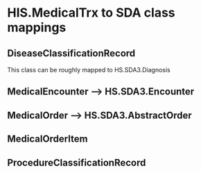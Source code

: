 # HIS.MedicalTrx to SDA class mappings

## DiseaseClassificationRecord

This class can be roughly mapped to HS.SDA3.Diagnosis

## MedicalEncounter --> HS.SDA3.Encounter

## MedicalOrder --> HS.SDA3.AbstractOrder

## MedicalOrderItem

## ProcedureClassificationRecord
